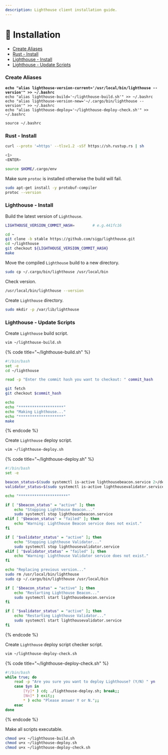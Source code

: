 ```yaml
---
description: Lighthouse client installation guide.
---
```


# 💾 Installation

* [Create Aliases](installation.md#create-aliases)
* [Rust - Install](installation.md#rust-install)
* [Lighthouse - Install](installation.md#lighthouse-install)
* [Lighthouse - Update Scripts](installation.md#lighthouse-update-scripts)

### Create Aliases

<pre class="language-bash"><code class="lang-bash"><strong>echo "alias lighthouse-version-current='/usr/local/bin/lighthouse --version'" >> ~/.bashrc
</strong>echo "alias lighthouse-build='~/lighthouse-build.sh'" >> ~/.bashrc
echo "alias lighthouse-version-new='~/.cargo/bin/lighthouse --version'" >> ~/.bashrc
echo "alias lighthouse-deploy='~/lighthouse-deploy-check.sh'" >> ~/.bashrc

source ~/.bashrc
</code></pre>

### Rust - Install

```bash
curl --proto '=https' --tlsv1.2 -sSf https://sh.rustup.rs | sh

<1>
<ENTER>

source $HOME/.cargo/env
```

Make sure `protoc` is installed otherwise the build will fail.

```bash
sudo apt-get install -y protobuf-compiler
protoc --version
```

### Lighthouse - Install

Build the latest version of `Lighthouse`.

```bash
LIGHTHOUSE_VERSION_COMMIT_HASH=        # e.g.441fc16 

cd ~
git clone -b stable https://github.com/sigp/lighthouse.git
cd ~/lighthouse
git checkout ${LIGHTHOUSE_VERSION_COMMIT_HASH}
make
```

Move the compiled `Lighthouse` build to a new directory.

```bash
sudo cp ~/.cargo/bin/lighthouse /usr/local/bin
```

Check version.

```bash
/usr/local/bin/lighthouse --version
```

Create `Lighthouse` directory.

```bash
sudo mkdir -p /var/lib/lighthouse
```

### Lighthouse - Update Scripts

Create `Lighthouse` build script.

```bash
vim ~/lighthouse-build.sh
```

{% code title="~/lighthouse-build.sh" %}
```bash
#!/bin/bash
set -e
cd ~/lighthouse

read -p "Enter the commit hash you want to checkout: " commit_hash

git fetch
git checkout $commit_hash

echo
echo "********************"
echo "Making Lighthouse..."
echo "********************"
make
```
{% endcode %}

Create `Lighthouse` deploy script.

```bash
vim ~/lighthouse-deploy.sh
```

{% code title="~/lighthouse-deploy.sh" %}
```bash
#!/bin/bash
set -e

beacon_status=$(sudo systemctl is-active lighthousebeacon.service 2>/dev/null)
validator_status=$(sudo systemctl is-active lighthousevalidator.service 2>/dev/null)

echo "**********************"

if [ "$beacon_status" = "active" ]; then
    echo "Stopping Lighthouse Beacon..."
    sudo systemctl stop lighthousebeacon.service
elif [ "$beacon_status" = "failed" ]; then
    echo "Warning: Lighthouse Beacon service does not exist."
fi

if [ "$validator_status" = "active" ]; then
    echo "Stopping Lighthouse Validator..."
    sudo systemctl stop lighthousevalidator.service
elif [ "$validator_status" = "failed" ]; then
    echo "Warning: Lighthouse Validator service does not exist."
fi

echo "Replacing previous version..."
sudo rm /usr/local/bin/lighthouse
sudo cp ~/.cargo/bin/lighthouse /usr/local/bin

if [ "$beacon_status" = "active" ]; then
    echo "Restarting Lighthouse Beacon..."
    sudo systemctl start lighthousebeacon.service
fi

if [ "$validator_status" = "active" ]; then
    echo "Restarting Lighthouse Validator..."
    sudo systemctl start lighthousevalidator.service
fi
```
{% endcode %}

Create `Lighthouse` deploy script checker script.

```bash
vim ~/lighthouse-deploy-check.sh
```

{% code title="~/lighthouse-deploy-check.sh" %}
```bash
#!/bin/bash
while true; do
    read -p "Are you sure you want to deploy Lighthouse? (Y/N) " yn
    case $yn in
        [Yy]* ) cd; ./lighthouse-deploy.sh; break;;
        [Nn]* ) exit;;
        * ) echo "Please answer Y or N.";;
    esac
done
```
{% endcode %}

Make all scripts executable.

```bash
chmod u+x ~/lighthouse-build.sh
chmod u+x ~/lighthouse-deploy.sh
chmod u+x ~/lighthouse-deploy-check.sh
```
